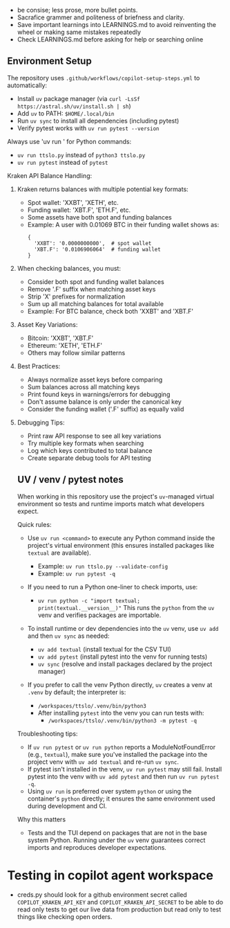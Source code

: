 - be consise; less prose, more bullet points. 
- Sacrafice grammer and politeness of briefness and clarity.
- Save important learnings into LEARNINGS.md to avoid reinventing the wheel or making same mistakes repeatedly
- Check LEARNINGS.md before asking for help or searching online

## Environment Setup

The repository uses `.github/workflows/copilot-setup-steps.yml` to automatically:
- Install `uv` package manager (via `curl -LsSf https://astral.sh/uv/install.sh | sh`)
- Add `uv` to PATH: `$HOME/.local/bin`
- Run `uv sync` to install all dependencies (including pytest)
- Verify pytest works with `uv run pytest --version`

Always use 'uv run <command>' for Python commands:
- `uv run ttslo.py` instead of `python3 ttslo.py`
- `uv run pytest` instead of `pytest`

Kraken API Balance Handling:
1. Kraken returns balances with multiple potential key formats:
   - Spot wallet: 'XXBT', 'XETH', etc.
   - Funding wallet: 'XBT.F', 'ETH.F', etc.
   - Some assets have both spot and funding balances
   - Example: A user with 0.01069 BTC in their funding wallet shows as:
     ```
     {
       'XXBT': '0.0000000000',  # spot wallet
       'XBT.F': '0.0106906064'  # funding wallet
     }
     ```

2. When checking balances, you must:
   - Consider both spot and funding wallet balances
   - Remove '.F' suffix when matching asset keys
   - Strip 'X' prefixes for normalization
   - Sum up all matching balances for total available
   - Example: For BTC balance, check both 'XXBT' and 'XBT.F'

3. Asset Key Variations:
   - Bitcoin: 'XXBT', 'XBT.F'
   - Ethereum: 'XETH', 'ETH.F'
   - Others may follow similar patterns

4. Best Practices:
   - Always normalize asset keys before comparing
   - Sum balances across all matching keys
   - Print found keys in warnings/errors for debugging
   - Don't assume balance is only under the canonical key
   - Consider the funding wallet ('.F' suffix) as equally valid

5. Debugging Tips:
   - Print raw API response to see all key variations
   - Try multiple key formats when searching
   - Log which keys contributed to total balance
   - Create separate debug tools for API testing

   UV / venv / pytest notes
   ------------------------
   When working in this repository use the project's `uv`-managed virtual environment so tests and runtime imports match what developers expect.

   Quick rules:
   - Use `uv run <command>` to execute any Python command inside the project's virtual environment (this ensures installed packages like `textual` are available).
      - Example: `uv run ttslo.py --validate-config`
      - Example: `uv run pytest -q`

   - If you need to run a Python one-liner to check imports, use:
      - `uv run python -c "import textual; print(textual.__version__)"`
      This runs the `python` from the `uv` venv and verifies packages are importable.

   - To install runtime or dev dependencies into the `uv` venv, use `uv add` and then `uv sync` as needed:
      - `uv add textual` (install textual for the CSV TUI)
      - `uv add pytest` (install pytest into the venv for running tests)
      - `uv sync` (resolve and install packages declared by the project manager)

   - If you prefer to call the venv Python directly, `uv` creates a venv at `.venv` by default; the interpreter is:
      - `/workspaces/ttslo/.venv/bin/python3`
      - After installing `pytest` into the venv you can run tests with:
         - `/workspaces/ttslo/.venv/bin/python3 -m pytest -q`

   Troubleshooting tips:
   - If `uv run pytest` or `uv run python` reports a ModuleNotFoundError (e.g., `textual`), make sure you've installed the package into the project venv with `uv add textual` and re-run `uv sync`.
   - If pytest isn't installed in the venv, `uv run pytest` may still fail. Install pytest into the venv with `uv add pytest` and then run `uv run pytest -q`.
   - Using `uv run` is preferred over system `python` or using the container's `python` directly; it ensures the same environment used during development and CI.

   Why this matters
   - Tests and the TUI depend on packages that are not in the base system Python. Running under the `uv` venv guarantees correct imports and reproduces developer expectations.

# Testing in copilot agent workspace
- creds.py should look for a github environment secret called `COPILOT_KRAKEN_API_KEY` and `COPILOT_KRAKEN_API_SECRET` to be able to do read only tests to get our live data from production but read only to test things like checking open orders.
